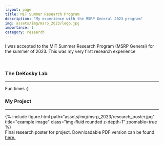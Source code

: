 ```yaml
---
layout: page
title: MIT Summer Research Program
description: "My experience with the MSRP General 2023 program"
img: assets/img/msrp_2023/logo.jpg
importance: 1
category: research
---
```


I was accepted to the MIT Summer Research Program (MSRP General) for the summer of 2023.
This was my very first research experience 

<br>

### The DeKosky Lab
<hr>

Fun times :)


### My Project
<hr>

<div class="row">
    <div class="col-sm mt-3 mt-md-0">
        {% include figure.html path="assets/img/msrp_2023/research_poster.jpg" title="example image" class="img-fluid rounded z-depth-1" zoomable=true %}
    </div>
</div>
<div class="caption">
    Final research poster for project. Downloadable PDF version can be found <a href="https://drive.google.com/file/d/1_4deKldkGNPtzZWoudZypkzJJf71Shvd/view?usp=sharing">here.</a>
</div>


<br>
<br>